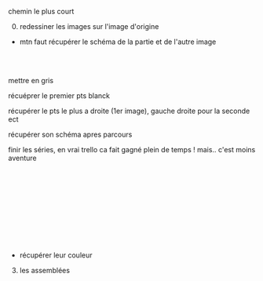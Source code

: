chemin le plus court 

0) redessiner les images sur l'image d'origine

  - mtn faut récupérer le schéma de la partie et de l'autre image

  <br>  <br>
 
  
  mettre en gris

  récuéprer le premier pts blanck
  
  récupérer le pts le plus a droite (1er image), gauche droite pour la seconde ect
  
  récupérer son schéma apres parcours
  
  finir les séries, en vrai trello ca fait gagné plein de temps ! mais.. c'est moins aventure
  

  <br>  <br>  <br>  <br>  <br>  <br>  <br>  <br>  <br>


  - récupérer leur couleur
  
  
 3) les assemblées
 
































